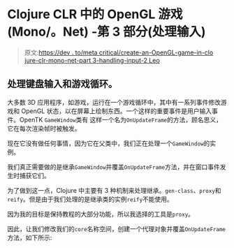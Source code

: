 # Clojure CLR 中的 OpenGL 游戏(Mono/。Net) -第 3 部分(处理输入)

> 原文:[https://dev . to/meta critical/create-an-OpenGL-game-in-clo jure-clr-mono-net-part 3-handling-input-2 Leo](https://dev.to/metacritical/create-an-opengl-game-in-clojure-clr-mono-net-part3-handling-input-2leo)

## [](#handling-keyboard-input-and-game-loop)处理键盘输入和游戏循环。

大多数 3D 应用程序，如游戏，运行在一个游戏循环中，其中有一系列事件修改游戏和 OpenGL 状态，以在屏幕上绘制东西。一个这样的重要事件是用户输入事件。OpenTK `GameWindow`类有
这样一个名为`OnUpdateFrame`的方法，顾名思义，它在每次渲染帧时被触发。

现在它没有做任何事情，因为它在父类中，我们正在处理一个`GameWindow`的实例。

我们真正需要做的是继承`GameWindow`并覆盖`OnUpdateFrame`方法，并在窗口事件发生时捕获它们。

为了做到这一点，Clojure 中主要有 3 种机制来处理继承。`gen-class`、`proxy`和`reify`。但是由于我们处理的是继承类的实例`reify`不能使用。

因为我的目标是保持教程的大部分功能，所以我选择的工具是`proxy`。

因此，让我们修改我们的`core`名称空间，创建一个代理对象并覆盖`OnUpdateFrame`方法，如下所示: